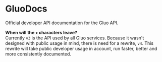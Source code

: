 # GluoDocs
Official developer API documentation for the Gluo API.
  
**When will the `x`  characters leave?**  
Currently `v3` is the API used by all Gluo services. Because it wasn't designed with public usage in mind, there is need for a rewrite, `v4`. This rewrite will take public developer usage in account, run faster, better and more consistently documented.